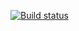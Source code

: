 [![Build status](https://ci.appveyor.com/api/projects/status/80lrvoajog8x50q7/branch/master?svg=true)](https://ci.appveyor.com/project/aledavydkin/js-2lvl-5-2/branch/master)
